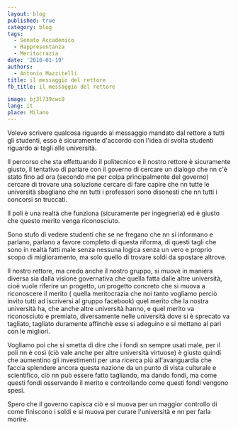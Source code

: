 ```yaml
---
layout: blog
published: true
category: blog
tags:
  - Senato Accademico
  - Rappresentanza
  - Meritocrazia
date: '2010-01-19'
authors:
  - Antonio Mazzitelli
title: il messaggio del rettore
fb_title: il messaggio del rettore

image: bj3l739cwc8
lang: it
place: Milano
---
```


Volevo scrivere qualcosa riguardo al messaggio mandato dal rettore a tutti gli studenti, esso è sicuramente d'accordo con l'idea di svolta studenti riguardo ai tagli alle università.

Il percorso che sta effettuando il politecnico e il nostro rettore è sicuramente giusto, il tentativo di parlare con il governo di cercare un dialogo che nn c'è stato fino ad ora (secondo me per colpa principalmente del governo) cercare di trovare una soluzione cercare di fare capire che nn tutte le università sbagliano che nn tutti i professori sono disonesti che nn tutti i concorsi sn truccati.

Il poli è una realtà che funziona (sicuramente per ingegneria) ed è giusto che questo merito venga riconosciuto.

Sono stufo di vedere studenti che se ne fregano che nn si informano e parlano, parlano a favore completo di questa riforma, di questi tagli che sono in realtà fatti male senza nessuna logica senza un vero e proprio scopo di miglioramento, ma solo quello di trovare soldi da spostare altrove.

Il nostro rettore, ma credo anche il nostro gruppo, si muove in maniera diversa sia dalla visione governativa che quella fatta dalle altre università, cioè vuole riferire un progetto, un progetto concreto che si muova a riconoscere il merito ( quella meritocrazia che noi tanto vogliamo perciò invito tutti ad iscriversi al gruppo facebook) quel merito che la nostra università ha, che anche altre università hanno, e quel merito va riconosciuto e premiato, diversamente nelle università dove si è sprecato va tagliato, tagliato duramente affinchè esse si adeguino e si mettano al pari con le migliori.

Vogliamo poi che si smetta di dire che i fondi sn sempre usati male, per il poli nn è così (ciò vale anche per altre università virtuose) è giusto quindi che aumentino gli investimenti per una ricerca più all'avanguardia che faccia splendere ancora questa nazione da un punto di vista culturale e scientifico, ciò nn può essere fatto tagliando, ma dando fondi, ma come questi fondi osservando il merito e controllando come questi fondi vengono spesi.

Spero che il governo capisca ciò e si muova per un maggior controllo di come finiscono i soldi e si muova per curare l'università e nn per farla morire.

